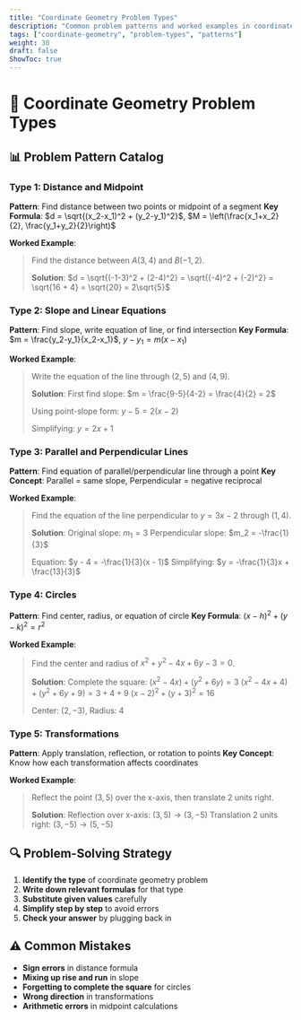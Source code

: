 ```yaml
---
title: "Coordinate Geometry Problem Types"
description: "Common problem patterns and worked examples in coordinate geometry"
tags: ["coordinate-geometry", "problem-types", "patterns"]
weight: 30
draft: false
ShowToc: true
---
```


# 🎯 Coordinate Geometry Problem Types

## 📊 Problem Pattern Catalog

### **Type 1: Distance and Midpoint**
**Pattern**: Find distance between two points or midpoint of a segment
**Key Formula**: $d = \sqrt{(x_2-x_1)^2 + (y_2-y_1)^2}$, $M = \left(\frac{x_1+x_2}{2}, \frac{y_1+y_2}{2}\right)$

**Worked Example**:
> Find the distance between $A(3,4)$ and $B(-1,2)$.
> 
> **Solution**:
> $d = \sqrt{(-1-3)^2 + (2-4)^2} = \sqrt{(-4)^2 + (-2)^2} = \sqrt{16 + 4} = \sqrt{20} = 2\sqrt{5}$

### **Type 2: Slope and Linear Equations**
**Pattern**: Find slope, write equation of line, or find intersection
**Key Formula**: $m = \frac{y_2-y_1}{x_2-x_1}$, $y - y_1 = m(x - x_1)$

**Worked Example**:
> Write the equation of the line through $(2,5)$ and $(4,9)$.
> 
> **Solution**:
> First find slope: $m = \frac{9-5}{4-2} = \frac{4}{2} = 2$
> 
> Using point-slope form: $y - 5 = 2(x - 2)$
> 
> Simplifying: $y = 2x + 1$

### **Type 3: Parallel and Perpendicular Lines**
**Pattern**: Find equation of parallel/perpendicular line through a point
**Key Concept**: Parallel = same slope, Perpendicular = negative reciprocal

**Worked Example**:
> Find the equation of the line perpendicular to $y = 3x - 2$ through $(1,4)$.
> 
> **Solution**:
> Original slope: $m_1 = 3$
> Perpendicular slope: $m_2 = -\frac{1}{3}$
> 
> Equation: $y - 4 = -\frac{1}{3}(x - 1)$
> Simplifying: $y = -\frac{1}{3}x + \frac{13}{3}$

### **Type 4: Circles**
**Pattern**: Find center, radius, or equation of circle
**Key Formula**: $(x-h)^2 + (y-k)^2 = r^2$

**Worked Example**:
> Find the center and radius of $x^2 + y^2 - 4x + 6y - 3 = 0$.
> 
> **Solution**:
> Complete the square:
> $(x^2 - 4x) + (y^2 + 6y) = 3$
> $(x^2 - 4x + 4) + (y^2 + 6y + 9) = 3 + 4 + 9$
> $(x-2)^2 + (y+3)^2 = 16$
> 
> Center: $(2,-3)$, Radius: $4$

### **Type 5: Transformations**
**Pattern**: Apply translation, reflection, or rotation to points
**Key Concept**: Know how each transformation affects coordinates

**Worked Example**:
> Reflect the point $(3,5)$ over the x-axis, then translate 2 units right.
> 
> **Solution**:
> Reflection over x-axis: $(3,5) \to (3,-5)$
> Translation 2 units right: $(3,-5) \to (5,-5)$

## 🔍 Problem-Solving Strategy

1. **Identify the type** of coordinate geometry problem
2. **Write down relevant formulas** for that type
3. **Substitute given values** carefully
4. **Simplify step by step** to avoid errors
5. **Check your answer** by plugging back in

## ⚠️ Common Mistakes

- **Sign errors** in distance formula
- **Mixing up rise and run** in slope
- **Forgetting to complete the square** for circles
- **Wrong direction** in transformations
- **Arithmetic errors** in midpoint calculations
